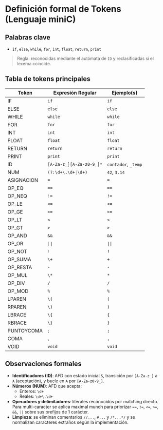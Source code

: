 
# Definición formal de Tokens (Lenguaje miniC)

## Palabras clave
- `if`, `else`, `while`, `for`, `int`, `float`, `return`, `print`  
> Regla: reconocidas mediante el autómata de `ID` y reclasificadas si el lexema coincide.

## Tabla de tokens principales

| Token        | Expresión Regular                | Ejemplo(s) |
|--------------|----------------------------------|------------|
| IF           | `if`                             | `if` |
| ELSE         | `else`                           | `else` |
| WHILE        | `while`                          | `while` |
| FOR          | `for`                            | `for` |
| INT          | `int`                            | `int` |
| FLOAT        | `float`                          | `float` |
| RETURN       | `return`                         | `return` |
| PRINT        | `print`                          | `print` |
| ID           | `[A-Za-z_][A-Za-z0-9_]*`         | `contador`, `_temp` |
| NUM          | `(?:\d+\.\d+\|\d+)`              | `42`, `3.14` |
| ASIGNACION   | `=`                              | `=` |
| OP_EQ        | `==`                             | `==` |
| OP_NEQ       | `!=`                             | `!=` |
| OP_LE        | `<=`                             | `<=` |
| OP_GE        | `>=`                             | `>=` |
| OP_LT        | `<`                              | `<` |
| OP_GT        | `>`                              | `>` |
| OP_AND       | `&&`                             | `&&` |
| OP_OR        | `\|\|`                           | `\|\|` |
| OP_NOT       | `!`                              | `!` |
| OP_SUMA      | `\+`                             | `+` |
| OP_RESTA     | `-`                              | `-` |
| OP_MUL       | `\*`                             | `*` |
| OP_DIV       | `/`                              | `/` |
| OP_MOD       | `%`                              | `%` |
| LPAREN       | `\(`                             | `(` |
| RPAREN       | `\)`                             | `)` |
| LBRACE       | `\{`                             | `{` |
| RBRACE       | `\}`                             | `}` |
| PUNTOYCOMA   | `;`                              | `;` |
| COMA         | `,`                              | `,` |
| VOID         | `void`                           | `void` |

## Observaciones formales
- **Identificadores (ID)**: AFD con estado inicial `S`, transición por `[A-Za-z_]` a `A` (aceptación), y bucle en `A` por `[A-Za-z0-9_]`.
- **Números (NUM)**: AFD que acepta:
  - Enteros: `\d+`
  - Reales: `\d+\.\d+`
- **Operadores y delimitadores**: literales reconocidos por matching directo. Para multi-caracter se aplica maximal munch para priorizar `==`, `!=`, `<=`, `>=`, `&&`, `||` sobre sus prefijos de 1 carácter.
- **Limpieza**: se eliminan comentarios `//...`, `#...` y `/*...*/` y se normalizan caracteres extraños según la implementación.

